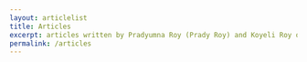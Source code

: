 ```yaml
---
layout: articlelist
title: Articles
excerpt: articles written by Pradyumna Roy (Prady Roy) and Koyeli Roy on software development, cloud native, microservices, DevOps, and software testing
permalink: /articles
---
```

